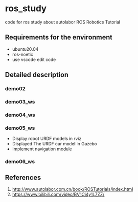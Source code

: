 # ros_study
code for ros study about autolabor ROS Robotics Tutorial

## Requirements for the environment
* ubuntu20.04
* ros-noetic
* use vscode edit code

## Detailed description
### demo02
### demo03_ws
### demo04_ws
### demo05_ws
- Display robot URDF models in rviz
- Displayed The URDF car model in Gazebo
- Implement navigation module
### demo06_ws

## References
1. http://www.autolabor.com.cn/book/ROSTutorials/index.html
2. https://www.bilibili.com/video/BV1Ci4y1L7ZZ/



